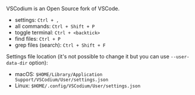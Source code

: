 VSCodium is an Open Source fork of VSCode.

* settings: `Ctrl + ,`
* all commands: `Ctrl + Shift + P`
* toggle terminal: `Ctrl + <backtick>`
* find files: `Ctrl + P`
* grep files (search): `Ctrl + Shift + F`

Settings file location (it's not possible to change it but you can use `--user-data-dir` option):

* macOS: `$HOME/Library/Application Support/VSCodium/User/settings.json`
* Linux: `$HOME/.config/VSCodium/User/settings.json`
